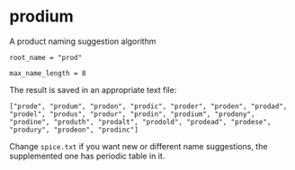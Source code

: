 # prodium
A product naming suggestion algorithm

`
root_name = "prod"
`

`
max_name_length = 8
`

The result is saved in an appropriate text file:

`["prode", "produm", "prodon", "prodic", "proder", "proden", "prodad", "prodel", "produs", "produr", "prodin", "prodium", "prodony", "prodine", "produth", "prodalt", "prodold", "prodead", "prodese", "produry", "prodeon", "prodinc"]`

Change `spice.txt` if you want new or different name suggestions, the supplemented one has periodic table in it.
